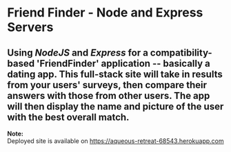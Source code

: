 # Friend Finder - Node and Express Servers

## Using *NodeJS* and *Express* for a compatibility-based 'FriendFinder' application -- basically a dating app. This full-stack site will take in results from your users' surveys, then compare their answers with those from other users. The app will then display the name and picture of the user with the best overall match.

**Note:**<br> 
Deployed site is available on https://aqueous-retreat-68543.herokuapp.com